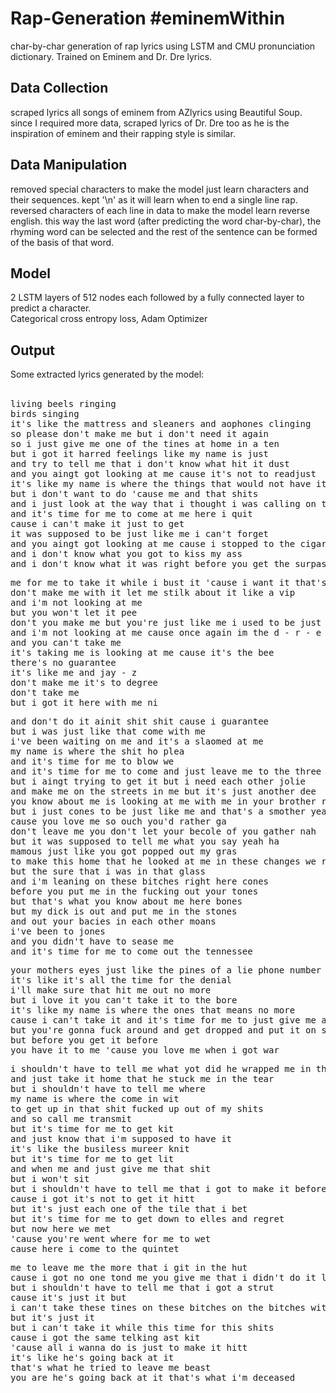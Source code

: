 # Rap-Generation #eminemWithin
char-by-char generation of rap lyrics using LSTM and CMU pronunciation dictionary.
Trained on Eminem and Dr. Dre lyrics.

## Data Collection
scraped lyrics all songs of eminem from AZlyrics using Beautiful Soup. since I required more data, scraped lyrics of Dr. Dre too as he is the inspiration of eminem and their rapping style is similar.

## Data Manipulation
removed special characters to make the model just learn characters and their sequences. kept '\n' as it will learn when to end a single line rap. <br>
reversed characters of each line  in data to make the model learn reverse english. this way the last word (after predicting the word char-by-char), the rhyming word can be selected and the rest of the sentence can be formed of the basis of that word.

## Model
2 LSTM layers of 512 nodes each followed by a fully connected layer to predict a character. <br>
Categorical cross entropy loss, Adam Optimizer <br>

## Output
Some extracted lyrics generated by the model: <br>
<br>

<pre>
living beels ringing
birds singing
it's like the mattress and sleaners and aophones clinging
so please don't make me but i don't need it again
so i just give me one of the tines at home in a ten
but i got it harred feelings like my name is just
and try to tell me that i don't know what hit it dust
and you aingt got looking at me cause it's not to readjust
it's like my name is where the things that would not have it
but i don't want to do 'cause me and that shits
and i just look at the way that i thought i was calling on that fit
and it's time for me to come at me here i quit
cause i can't make it just to get
it was supposed to be just like me i can't forget
and you aingt got looking at me cause i stopped to the cigarette
and i don't know what you got to kiss my ass
and i don't know what it was right before you get the surpass
</pre>

<pre>
me for me to take it while i bust it 'cause i want it that's what i wanna talk about the shit the beat me in the sea
don't make me with it let me stilk about it like a vip
and i'm not looking at me 
but you won't let it pee 
don't you make me but you're just like me i used to be just like me you love me that i did not out me out thase friemds are just like me 
and i'm not looking at me cause once again im the d - r - e 
and you can't take me
it's taking me is looking at me cause it's the bee 
there's no guarantee 
it's like me and jay - z
don't make me it's to degree 
don't take me 
but i got it here with me ni
</pre>


<pre>
and don't do it ainit shit shit cause i guarantee
but i was just like that come with me 
i've been waiting on me and it's a slaomed at me
my name is where the shit ho plea
and it's time for me to blow we
and it's time for me to come and just leave me to the three
but i aingt trying to get it but i need each other jolie
and make me on the streets in me but it's just another dee
you know about me is looking at me with me in your brother re
but i just cones to be just like me and that's a smother yea
cause you love me so ouch you'd rather ga
don't leave me you don't let your becole of you gather nah
but it was supposed to tell me what you say yeah ha
mamous just like you got popped out my gras
to make this home that he looked at me in these changes we rely das
but the sure that i was in that glass
and i'm leaning on these bitches right here cones
before you put me in the fucking out your tones
but that's what you know about me here bones
but my dick is out and put me in the stones
and out your bacies in each other moans
i've been to jones
and you didn't have to sease me
and it's time for me to come out the tennessee
</pre>

<pre>
your mothers eyes just like the pines of a lie phone number dial
it's like it's all the time for the denial
i'll make sure that hit me out no more
but i love it you can't take it to the bore
it's like my name is where the ones that means no more
cause i can't take it and it's time for me to just give me a wore
but you're gonna fuck around and get dropped and put it on swore
but before you get it before
you have it to me 'cause you love me when i got war
</pre>

<pre>
i shouldn't have to tell me what yot did he wrapped me in the prayer
and just take it home that he stuck me in the tear
but i shouldn't have to tell me where
my name is where the come in wit
to get up in that shit fucked up out of my shits
and so call me transmit
but it's time for me to get kit
and just know that i'm supposed to have it
it's like the busiless mureer knit
but it's time for me to get lit
and when me and just give me that shit
but i won't sit
but i shouldn't have to tell me that i got to make it before i just admit
cause i got it's not to get it hitt
but it's just each one of the tile that i bet
but it's time for me to get down to elles and regret
but now here we met
'cause you're went where for me to wet
cause here i come to the quintet
</pre>

<pre>
me to leave me the more that i git in the hut
cause i got no one tond me you give me that i didn't do it let's come rut
but i shouldn't have to tell me that i got a strut
cause it's just it but
i can't take these tines on these bitches on the bitches wit
but it's just it
but i can't take it while this time for this shits
cause i got the same telking ast kit
'cause all i wanna do is just to make it hitt
it's like he's going back at it
that's what he tried to leave me beast
you are he's going back at it that's what i'm deceased
</pre>
